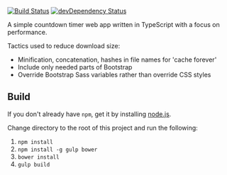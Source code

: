 [![Build Status](https://travis-ci.org/davidleston/timer.svg?branch=master)](https://travis-ci.org/davidleston/timer)
[![devDependency Status](https://david-dm.org/davidleston/timer/dev-status.svg)](https://david-dm.org/davidleston/timer#info=devDependencies)

A simple countdown timer web app written in TypeScript with a focus on performance.

Tactics used to reduce download size:
* Minification, concatenation, hashes in file names for 'cache forever' 
* Include only needed parts of Bootstrap
* Override Bootstrap Sass variables rather than override CSS styles

## Build

If you don't already have `npm`, get it by installing [node.js](http://nodejs.org/).

Change directory to the root of this project and run the following:

1. `npm install`
2. `npm install -g gulp bower`
3. `bower install`
4. `gulp build`

